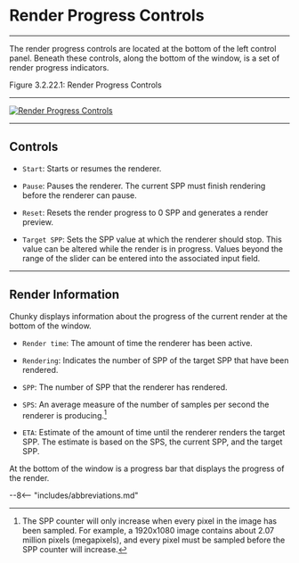 # Render Progress Controls

---

The render progress controls are located at the bottom of the left control panel. Beneath these controls, along the bottom of the window, is a set of render progress indicators.

<div class="figure" id="figure-3-2-22-1">
  <p class="figure">
  Figure 3.2.22.1: Render Progress Controls
  </p>
  <hr>
  <a href="../../../../img/user_interface/render_progress_controls.png">
  <img class="figure" src="../../../../img/user_interface/render_progress_controls.png" alt="Render Progress Controls">
  </a>
</div>

---

## Controls

- `Start`: Starts or resumes the renderer.

- `Pause`: Pauses the renderer. The current SPP must finish rendering before the renderer can pause.

- `Reset`: Resets the render progress to 0 SPP and generates a render preview.

- `Target SPP`: Sets the SPP value at which the renderer should stop. This value can be altered while the render is in progress. Values beyond the range of the slider can be entered into the associated input field.

---

## Render Information

Chunky displays information about the progress of the current render at the bottom of the window.

- `Render time`: The amount of time the renderer has been active.

- `Rendering`: Indicates the number of SPP of the target SPP that have been rendered.

- `SPP`: The number of SPP that the renderer has rendered.

- `SPS`: An average measure of the number of samples per second the renderer is producing.[^1]

- `ETA`: Estimate of the amount of time until the renderer renders the target SPP. The estimate is based on the SPS, the current SPP, and the target SPP.

At the bottom of the window is a progress bar that displays the progress of the render.

[^1]: The SPP counter will only increase when every pixel in the image has been sampled. For example, a 1920x1080 image contains about 2.07 million pixels (megapixels), and every pixel must be sampled before the SPP counter will increase.

--8<-- "includes/abbreviations.md"
